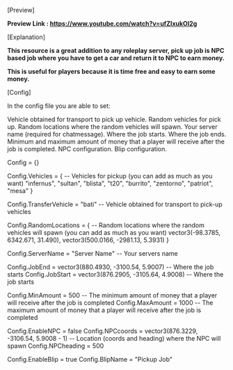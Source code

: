 [Preview]

**Preview Link : https://www.youtube.com/watch?v=ufZIxukOl2g**

[Explanation]

**This resource is a great addition to any roleplay server, pick up job is NPC based job where you have to get a car and return it to NPC to earn money.**

**This is useful for players because it is time free and easy to earn some money.**

[Config]

In the config file you are able to set:

Vehicle obtained for transport to pick up vehicle.
Random vehicles for pick up.
Random locations where the random vehicles will spawn.
Your server name (required for chatmessage).
Where the job starts.
Where the job ends.
Minimum and maximum amount of money that a player will receive after the job is completed.
NPC configuration.
Blip configuration.

Config = {}

Config.Vehicles = { -- Vehicles for pickup (you can add as much as you want)
  "infernus",
  "sultan", 
  "blista",
  "t20",
  "burrito",
  "zentorno",
  "patriot",
  "mesa"
}

Config.TransferVehicle = "bati" -- Vehicle obtained for transport to pick-up vehicles

Config.RandomLocations = { -- Random locations where the random vehicles will spawn (you can add as much as you want)
  vector3(-98.3785, 6342.671, 31.490),
  vector3(500.0166, -2981.13, 5.3931)
}

Config.ServerName = "Server Name" -- Your servers name

Config.JobEnd = vector3(880.4930, -3100.54, 5.9007) -- Where the job starts
Config.JobStart = vector3(876.2905, -3105.64, 4.9008) -- Where the job starts

Config.MinAmount = 500 -- The minimum amount of money that a player will receive after the job is completed
Config.MaxAmount = 1000 -- The maximum amount of money that a player will receive after the job is completed

Config.EnableNPC = false
Config.NPCcoords = vector3(876.3229, -3106.54, 5.9008 - 1) -- Location (coords and heading) where the NPC will spawn
Config.NPCheading = 500

Config.EnableBlip = true
Config.BlipName = "Pickup Job"
